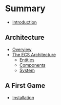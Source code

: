 # Summary

- [Introduction](./intro.md)

## Architecture
- [Overview]()
- [The ECS Architecture]()
  - [Entities]()
  - [Components]()
  - [System]()

## A First Game
- [Installation]()